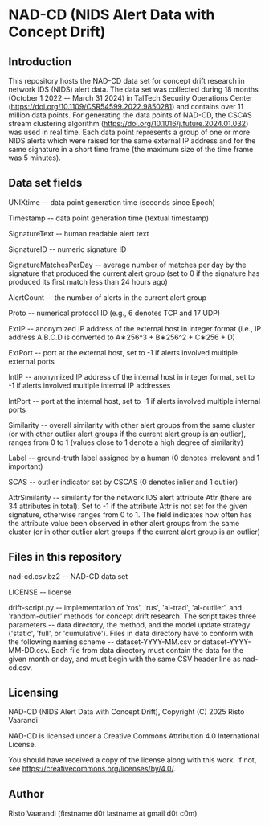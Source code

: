 # NAD-CD (NIDS Alert Data with Concept Drift)

## Introduction

This repository hosts the NAD-CD data set for concept drift research in network IDS (NIDS) alert data. The data set was collected during 18 months (October 1 2022 -- March 31 2024) in TalTech Security Operations Center (https://doi.org/10.1109/CSR54599.2022.9850281) and contains over 11 million data points. For generating the data points of NAD-CD, the CSCAS stream clustering algorithm (https://doi.org/10.1016/j.future.2024.01.032) was used in real time. Each data point represents a group of one or more NIDS alerts which were raised for the same external IP address and for the same signature in a short time frame (the maximum size of the time frame was 5 minutes).

## Data set fields

UNIXtime -- data point generation time (seconds since Epoch)

Timestamp -- data point generation time (textual timestamp)

SignatureText -- human readable alert text

SignatureID -- numeric signature ID

SignatureMatchesPerDay -- average number of matches per day by the signature that produced the current alert group (set to 0 if the signature has produced its first match less than 24 hours ago)

AlertCount -- the number of alerts in the current alert group

Proto -- numerical protocol ID (e.g., 6 denotes TCP and 17 UDP)

ExtIP -- anonymized IP address of the external host in integer format (i.e., IP address A.B.C.D is converted to A∗256^3 + B∗256^2 + C∗256 + D)

ExtPort -- port at the external host, set to -1 if alerts involved multiple external ports

IntIP -- anonymized IP address of the internal host in integer format, set to -1 if alerts involved multiple internal IP addresses

IntPort -- port at the internal host, set to -1 if alerts involved multiple internal ports

Similarity -- overall similarity with other alert groups from the same cluster (or with other outlier alert groups if the current alert group is an outlier), ranges from 0 to 1 (values close to 1 denote a high degree of similarity)

Label -- ground-truth label assigned by a human (0 denotes irrelevant and 1 important)

SCAS -- outlier indicator set by CSCAS (0 denotes inlier and 1 outlier)

AttrSimilarity -- similarity for the network IDS alert attribute Attr (there are 34 attributes in total). Set to -1 if the attribute Attr is not set for the given signature, otherwise ranges from 0 to 1. The field indicates how often has the attribute value been observed in other alert groups from the same cluster (or in other outlier alert groups if the current alert group is an outlier)

## Files in this repository

nad-cd.csv.bz2 -- NAD-CD data set

LICENSE -- license

drift-script.py -- implementation of 'ros', 'rus', 'al-trad', 'al-outlier', and 'random-outlier' methods for concept drift research. The script takes three parameters -- data directory, the method, and the model update strategy ('static', 'full', or 'cumulative'). Files in data directory have to conform with the following naming scheme -- dataset-YYYY-MM.csv or dataset-YYYY-MM-DD.csv. Each file from data directory must contain the data for the given month or day, and must begin with the same CSV header line as nad-cd.csv.

## Licensing

NAD-CD (NIDS Alert Data with Concept Drift), Copyright (C) 2025 Risto Vaarandi

NAD-CD is licensed under a Creative Commons Attribution 4.0 International License.

You should have received a copy of the license along with this work. If not, see https://creativecommons.org/licenses/by/4.0/.

## Author

Risto Vaarandi (firstname d0t lastname at gmail d0t c0m)
